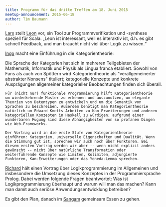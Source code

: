 ```yaml
---
title: Programm für das dritte Treffen am 18. Juni 2015
meetup-announcement: 2015-06-18
author: Tim Baumann
---
```


[Lars](https://larsrh.github.io/) stellt [Leon](https://github.com/epfl-lara/leon) vor, ein Tool zur Programmverifikation und -synthese speziell für Scala. „Leon ist interessant, weil es interaktiv ist, d.h. es gibt schnell Feedback, und man braucht nicht viel über Logik zu wissen.“

[Ingo](http://github.com/iblech/) macht eine Einführung in die Kategorientheorie:

<div class="abstract">
    Die Sprache der Kategorien hat sich in mehreren Teilgebieten der
    Mathematik, Informatik und Physik als Lingua franca etabliert.
    Sowohl von Fans als auch von Spöttern wird Kategorientheorie als
    "verallgemeinerter abstrakter Nonsens" tituliert; kategorielle
    Konzepte und konkrete Ausprägungen allgemeiner kategorieller
    Beobachtungen finden sich überall.

    Für (nicht nur) funktionale Programmierung hilft Kategorientheorie
    um wiederkehrende Muster zu erkennen und auszunutzen, um elegante
    Theorien von Datentypen zu entwickeln und um die Semantik von
    Sprachen zu beschreiben. Außerdem benötigt man Kategorientheorie
    natürlich um Edward Kmetts Arbeiten zu Kan-Erweiterungen und anderen
    kategoriellen Konzepten in Haskell zu würdigen; aufgrund einer
    wunderbaren Fügung sind diese Abhängigkeiten von so profanen Dingen
    wie Web-Frameworks.

    Der Vortrag wird in die erste Stufe von Kategorientheorie
    einführen: Kategorien, universelle Eigenschaften und Dualität. Wenn
    die Stimmung gut ist, sprechen wir auch noch über Funktoren. Bei
    diesem ersten Vortrag werden wir aber -- wenn nicht explizit anders
    gewünscht -- nicht über natürliche Transformation oder
    weiterführende Konzepte wie Limiten, Kolimiten, adjungierte
    Funktoren, Kan-Erweiterungen oder das Yoneda-Lemma sprechen.
</div>

[Richard](http://weltraumpflege.org/) hält einen Vortrag über Logikprogrammierung im Allgemeinen und insbesondere die Umsetzung dieses Konzeptes in der Programmiersprache Prolog. Dabei werden folgende Fragen beantwortet: Was ist Logikprogrammierung überhaupt und warum will man das machen? Kann man damit auch seriöse Anwendungsentwicklung betreiben?

Es gibt den Plan, danach im [Sangam](http://www.sangam-augsburg.de/) gemeinsam Essen zu gehen.
